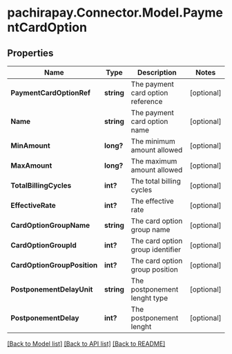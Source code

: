 
# pachirapay.Connector.Model.PaymentCardOption

## Properties

Name | Type | Description | Notes
------------ | ------------- | ------------- | -------------
**PaymentCardOptionRef** | **string** | The payment card option reference | [optional] 
**Name** | **string** | The payment card option name | [optional] 
**MinAmount** | **long?** | The minimum amount allowed | [optional] 
**MaxAmount** | **long?** | The maximum amount allowed | [optional] 
**TotalBillingCycles** | **int?** | The total billing cycles | [optional] 
**EffectiveRate** | **int?** | The effective rate | [optional] 
**CardOptionGroupName** | **string** | The card option group name | [optional] 
**CardOptionGroupId** | **int?** | The card option group identifier | [optional] 
**CardOptionGroupPosition** | **int?** | The card option group position | [optional] 
**PostponementDelayUnit** | **string** | The postponement lenght type | [optional] 
**PostponementDelay** | **int?** | The postponement lenght | [optional] 

[[Back to Model list]](../README.md#documentation-for-models)
[[Back to API list]](../README.md#documentation-for-api-endpoints)
[[Back to README]](../README.md)

